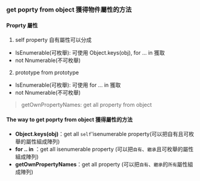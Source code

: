 
### get poprty from object 獲得物件屬性的方法

#### Proprty 屬性

1. self property 自有屬性可以分成
  -  IsEnumerable(可枚舉): 可使用 Object.keys(obj), for ... in 獲取
  -  not Nnumerable(不可枚舉)



2. prototype from prototype 
  - IsEnumerable(可枚舉):  可使用 for ... in 獲取
  - not Nnumerable(不可枚舉)

> getOwnPropertyNames: get all property from object 
  

#### The way to get poprty from object 獲得屬性的方法

- **Object.keys(obj)**：get all `self`'isenumerable property(可以把自有且可枚舉的屬性組成陣列)
- **for .. in** ：get all isenumerable property (可以把`自有`、`繼承`且可枚舉的屬性組成陣列)
- **getOwnPropertyNames**：get all property (可以把`自有`、`繼承`的`所有`屬性組成陣列)